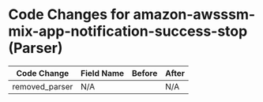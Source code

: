 # Code Changes for amazon-awsssm-mix-app-notification-success-stop (Parser)

| Code Change | Field Name | Before | After |
|-------------|------------|--------|-------|
| removed_parser | N/A |  | N/A |